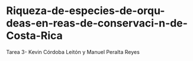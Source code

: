 # Riqueza-de-especies-de-orqu-deas-en-reas-de-conservaci-n-de-Costa-Rica
Tarea 3- Kevin Córdoba Leitón y Manuel Peralta Reyes

